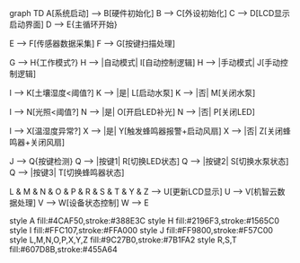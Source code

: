 graph TD 
    A[系统启动] --> B[硬件初始化]
    B --> C[外设初始化]
    C --> D[LCD显示启动界面]
    D --> E{主循环开始}

E --> F[传感器数据采集]
F --> G[按键扫描处理]

G --> H{工作模式?}
H --> |自动模式| I[自动控制逻辑]
H --> |手动模式| J[手动控制逻辑]

I --> K[土壤湿度<阈值?]
K --> |是| L[启动水泵]
K --> |否| M[关闭水泵]

I --> N[光照<阈值?]
N --> |是| O[开启LED补光]
N --> |否| P[关闭LED]

I --> X[温湿度异常?]
X --> |是| Y[触发蜂鸣器报警+启动风扇]
X --> |否| Z[关闭蜂鸣器+关闭风扇]

J --> Q{按键检测}
Q --> |按键1| R[切换LED状态]
Q --> |按键2| S[切换水泵状态]
Q --> |按键3| T[切换蜂鸣器状态]

L & M & N & O & P & R & S & T & Y & Z --> U[更新LCD显示]
U --> V[机智云数据处理]
V --> W[设备状态控制]
W --> E

style A fill:#4CAF50,stroke:#388E3C
style H fill:#2196F3,stroke:#1565C0
style I fill:#FFC107,stroke:#FFA000
style J fill:#FF9800,stroke:#F57C00
style L,M,N,O,P,X,Y,Z fill:#9C27B0,stroke:#7B1FA2
style R,S,T fill:#607D8B,stroke:#455A64
